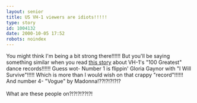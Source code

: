 ```yaml
---
layout: senior
title: US VH-1 viewers are idiots!!!!!
type: story
id: 1004132
date: 2000-10-05 17:52
robots: noindex
---
```

You might think I'm being a bit strong there!!!!!! But you'll be saying something similar when you read <a href="http://www.billboard.com/daily/2000/1004_04.asp">this story</a> about VH-1's "100 Greatest" dance records!!!!!! Guess wot- Number 1 is flippin' Gloria Gaynor with "I Will Survive"!!!!! Which is more than I would wish on that crappy "record"!!!!!! And number 4- "Vogue" by Madonna!??!?!?!?!? <br/> <br/>What are these people on?!?!?!??!?!